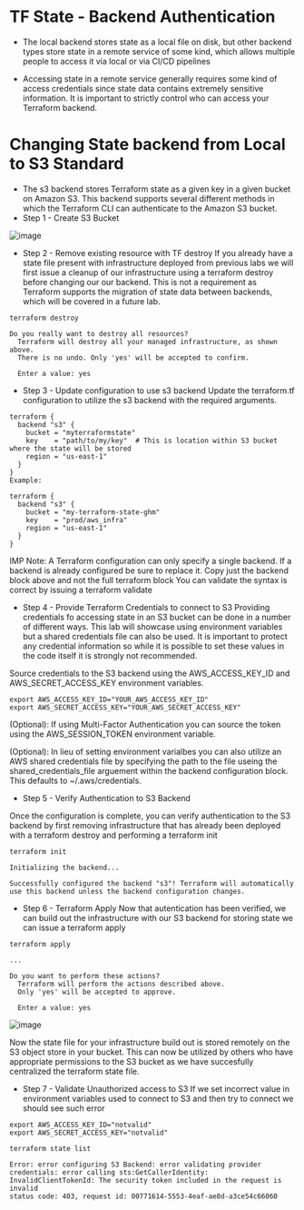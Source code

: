 # TF State - Backend Authentication
- The local backend stores state as a local file on disk, but other backend types store state in a remote service of some kind, which allows multiple people to access it via local or via CI/CD pipelines

-  Accessing state in a remote service generally requires some kind of access credentials since state data contains extremely sensitive information. It is important to strictly control who can access your Terraform backend.

# Changing State backend from Local to S3 Standard
- The s3 backend stores Terraform state as a given key in a given bucket on Amazon S3. This backend supports several different methods in which the Terraform CLI can authenticate to the Amazon S3 bucket.
- Step 1 - Create S3 Bucket

![image](https://github.com/niravmsoni/terraform-aws/assets/6556021/f7c95c6f-8563-49ac-a721-b6d9de240974)


- Step 2 - Remove existing resource with TF destroy
If you already have a state file present with infrastructure deployed from previous labs we will first issue a cleanup of our infrastructure using a terraform destroy before changing our our backend. This is not a requirement as Terraform supports the migration of state data between backends, which will be covered in a future lab.

```hcl
terraform destroy

Do you really want to destroy all resources?
  Terraform will destroy all your managed infrastructure, as shown above.
  There is no undo. Only 'yes' will be accepted to confirm.

  Enter a value: yes
```
- Step 3 - Update configuration to use s3 backend
Update the terraform.tf configuration to utilize the s3 backend with the required arguments.

```hcl
terraform {
  backend "s3" {
    bucket = "myterraformstate"
    key    = "path/to/my/key"  # This is location within S3 bucket where the state will be stored
    region = "us-east-1"
  }
}
Example:

terraform {
  backend "s3" {
    bucket = "my-terraform-state-ghm"
    key    = "prod/aws_infra"
    region = "us-east-1"
  }
}
```
IMP Note: A Terraform configuration can only specify a single backend. If a backend is already configured be sure to replace it. Copy just the backend block above and not the full terraform block You can validate the syntax is correct by issuing a terraform validate

- Step 4 - Provide Terraform Credentials to connect to S3
Providing credentials fo accessing state in an S3 bucket can be done in a number of different ways. This lab will showcase using environment variables but a shared credentials file can also be used. It is important to protect any credential information so while it is possible to set these values in the code itself it is strongly not recommended.

Source credentials to the S3 backend using the AWS_ACCESS_KEY_ID and AWS_SECRET_ACCESS_KEY environment variables.

```hcl
export AWS_ACCESS_KEY_ID="YOUR_AWS_ACCESS_KEY_ID"
export AWS_SECRET_ACCESS_KEY="YOUR_AWS_SECRET_ACCESS_KEY"
```

(Optional): If using Multi-Factor Authentication you can source the token using the AWS_SESSION_TOKEN environment variable.

(Optional): In lieu of setting environment varialbes you can also utilize an AWS shared credentials file by specifying the path to the file useing the shared_credentials_file arguement within the backend configuration block. This defaults to ~/.aws/credentials.

- Step 5 - Verify Authentication to S3 Backend

Once the configuration is complete, you can verify authentication to the S3 backend by first removing infrastructure that has already been deployed with a terraform destroy and performing a terraform init
```
terraform init

Initializing the backend...

Successfully configured the backend "s3"! Terraform will automatically
use this backend unless the backend configuration changes.
```

- Step 6 - Terraform Apply
Now that autentication has been verified, we can build out the infrastructure with our S3 backend for storing state we can issue a terraform apply

```hcl
terraform apply

...

Do you want to perform these actions?
  Terraform will perform the actions described above.
  Only 'yes' will be accepted to approve.

  Enter a value: yes
```
![image](https://github.com/niravmsoni/terraform-aws/assets/6556021/415b91e2-96df-4c1a-b2a0-8759b7a53189)

Now the state file for your infrastructure build out is stored remotely on the S3 object store in your bucket. This can now be utilized by others who have appropriate permissions to the S3 bucket as we have succesfully centralized the terraform state file.
- Step 7 - Validate Unauthorized access to S3
If we set incorrect value in environment variables used to connect to S3 and then try to connect we should see such error

```shell
export AWS_ACCESS_KEY_ID="notvalid"
export AWS_SECRET_ACCESS_KEY="notvalid"
```
```hcl
terraform state list

Error: error configuring S3 Backend: error validating provider credentials: error calling sts:GetCallerIdentity: InvalidClientTokenId: The security token included in the request is invalid
status code: 403, request id: 00771614-5553-4eaf-ae8d-a3ce54c66060
```
